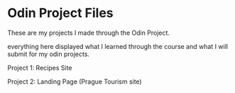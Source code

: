 # Odin Project Files

These are my projects I made through the Odin Project.

everything here displayed what I learned through the course and what I will submit for my odin projects.

Project 1: Recipes Site

Project 2: Landing Page (Prague Tourism site)
